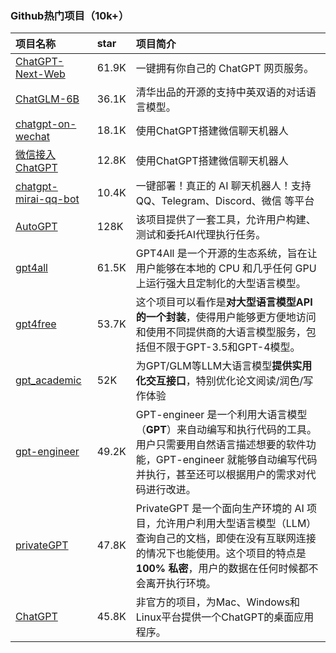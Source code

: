 ### Github热门项目（10k+）

| 项目名称                                                     | star  | 项目简介                                                     |
| :----------------------------------------------------------- | :---- | :----------------------------------------------------------- |
| [ChatGPT-Next-Web](https://github.com/Yidadaa/ChatGPT-Next-Web) | 61.9K | 一键拥有你自己的 ChatGPT 网页服务。                          |
| [ChatGLM-6B](https://github.com/THUDM/ChatGLM-6B)            | 36.1K | 清华出品的开源的支持中英双语的对话语言模型。                 |
| [chatgpt-on-wechat](https://github.com/zhayujie/chatgpt-on-wechat) | 18.1K | 使用ChatGPT搭建微信聊天机器人                                |
| [微信接入ChatGPT](https://github.com/fuergaosi233/wechat-chatgpt) | 12.8K | 使用ChatGPT搭建微信聊天机器人                                |
| [chatgpt-mirai-qq-bot](https://github.com/lss233/chatgpt-mirai-qq-bot) | 10.4K | 一键部署！真正的 AI 聊天机器人！支持 QQ、Telegram、Discord、微信 等平台 |
| [AutoGPT](https://github.com/Significant-Gravitas/AutoGPT)   | 128K  | 该项目提供了一套工具，允许用户构建、测试和委托AI代理执行任务。 |
| [gpt4all](https://github.com/nomic-ai/gpt4all)               | 61.5K | GPT4All 是一个开源的生态系统，旨在让用户能够在本地的 CPU 和几乎任何 GPU 上运行强大且定制化的大型语言模型。 |
| [gpt4free](https://github.com/xtekky/gpt4free)               | 53.7K | 这个项目可以看作是**对大型语言模型API的一个封装**，使得用户能够更方便地访问和使用不同提供商的大语言模型服务，包括但不限于GPT-3.5和GPT-4模型。 |
| [gpt_academic](https://github.com/binary-husky/gpt_academic) | 52K   | 为GPT/GLM等LLM大语言模型**提供实用化交互接口**，特别优化论文阅读/润色/写作体验 |
| [gpt-engineer](https://github.com/gpt-engineer-org/gpt-engineer) | 49.2K | GPT-engineer 是一个利用大语言模型（**GPT**）来自动编写和执行代码的工具。用户只需要用自然语言描述想要的软件功能，GPT-engineer 就能够自动编写代码并执行，甚至还可以根据用户的需求对代码进行改进。 |
| [privateGPT](https://github.com/imartinez/privateGPT)        | 47.8K | PrivateGPT 是一个面向生产环境的 AI 项目，允许用户利用大型语言模型（LLM）查询自己的文档，即使在没有互联网连接的情况下也能使用。这个项目的特点是 **100% 私密**，用户的数据在任何时候都不会离开执行环境。 |
| [ChatGPT](https://github.com/lencx/ChatGPT)                  | 45.8K | 非官方的项目，为Mac、Windows和Linux平台提供一个ChatGPT的桌面应用程序。 |
